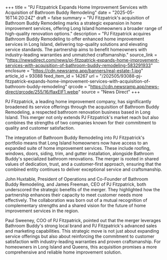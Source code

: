 +++
title = "PJ Fitzpatrick Expands Home Improvement Services with Acquisition of Bathroom Buddy Remodeling"
date = "2025-05-16T14:20:24Z"
draft = false
summary = "PJ Fitzpatrick's acquisition of Bathroom Buddy Remodeling marks a strategic expansion in home improvement services, offering Long Island homeowners a broader range of high-quality renovation options."
description = "PJ Fitzpatrick acquires Bathroom Buddy Remodeling to offer enhanced home improvement services in Long Island, delivering top-quality solutions and elevating service standards. The partnership aims to benefit homeowners with industry-leading warranties and unmatched craftsmanship."
source_link = "https://newsdirect.com/news/pj-fitzpatrick-expands-home-improvement-services-with-acquisition-of-bathroom-buddy-remodeling-583291933"
enclosure = "https://cdn.newsramp.app/banners/real-estate-1.jpg"
article_id = 93088
feed_item_id = 14267
url = "/202505/93088-pj-fitzpatrick-expands-home-improvement-services-with-acquisition-of-bathroom-buddy-remodeling"
qrcode = "https://cdn.newsramp.app/news-direct/qrcode/255/16/flaxElF1.webp"
source = "News Direct"
+++

<p>PJ Fitzpatrick, a leading home improvement company, has significantly broadened its service offerings through the acquisition of Bathroom Buddy Remodeling, a respected bathroom renovation business based in Long Island. This merger not only extends PJ Fitzpatrick's market reach but also combines the strengths of two companies known for their commitment to quality and customer satisfaction.</p><p>The integration of Bathroom Buddy Remodeling into PJ Fitzpatrick's portfolio means that Long Island homeowners now have access to an expanded suite of home improvement services. These include roofing, windows, doors, siding, trim, and gutter installation, alongside Bathroom Buddy's specialized bathroom renovations. The merger is rooted in shared values of dedication, trust, and a customer-first approach, ensuring that the combined entity continues to deliver exceptional service and craftsmanship.</p><p>John Huxtable, President of Operations and Co-Founder of Bathroom Buddy Remodeling, and James Freeman, CEO of PJ Fitzpatrick, both underscored the strategic benefits of the merger. They highlighted how the partnership enhances their capacity to meet customer needs more effectively. The collaboration was born out of a mutual recognition of complementary strengths and a shared vision for the future of home improvement services in the region.</p><p>Paul Sweeney, COO of PJ Fitzpatrick, pointed out that the merger leverages Bathroom Buddy's strong local brand and PJ Fitzpatrick's advanced sales and marketing capabilities. This strategic move is not just about expanding service offerings but also about reinforcing the commitment to customer satisfaction with industry-leading warranties and proven craftsmanship. For homeowners in Long Island and Queens, this acquisition promises a more comprehensive and reliable home improvement solution.</p>